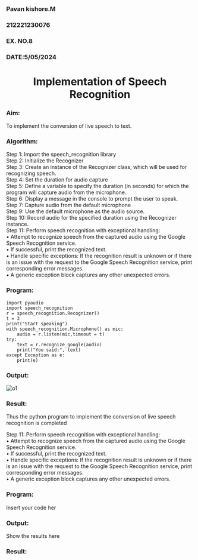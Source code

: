 <H3>Pavan kishore.M</H3>
<H3>212221230076</H3>
<H3>EX. NO.8</H3>
<H3>DATE:5/05/2024</H3>
<H1 ALIGN =CENTER>Implementation of Speech Recognition</H1>
<H3>Aim:</H3> 
 To implement the conversion of live speech to text.<BR>
<h3>Algorithm:</h3>
Step 1: Import the speech_recognition library<Br>
Step 2: Initialize the Recognizer<Br>
Step 3: Create an instance of the Recognizer class, which will be used for recognizing speech.<Br>
Step 4: Set the duration for audio capture<Br>
Step 5: Define a variable to specify the duration (in seconds) for which the program will capture audio from the microphone.<Br>
Step 6: Display a message in the console to prompt the user to speak.<Br>
Step 7: Capture audio from the default microphone<Br>
Step 9: Use the default microphone as the audio source.<Br>
Step 10: Record audio for the specified duration using the Recognizer instance.<Br>
Step 11: Perform speech recognition with exceptional handling:<Br>
•	Attempt to recognize speech from the captured audio using the Google Speech Recognition service.<Br>
•	If successful, print the recognized text.<Br>
•	Handle specific exceptions: If the recognition result is unknown or if there is an issue with the request to the Google Speech Recognition service, print corresponding error messages.<Br>
•	A generic exception block captures any other unexpected errors.<Br>
<H3>Program:</H3>

```
import pyaudio
import speech_recognition
r = speech_recognition.Recognizer()
t = 3
print("Start speaking")
with speech_recognition.Microphone() as mic:
    audio = r.listen(mic,timeout = t)
try:
    text = r.recognize_google(audio)
    print("You said:", text)
except Exception as e:
    print(e)
```

<H3> Output:</H3>

![o1](https://github.com/pavankishore-AIDS/Ex-8--AAI/assets/94154941/5ad292f8-d5ee-4f39-b908-8611b56b493b)


<H3> Result:</H3>
Thus the python program to implement the conversion of live speech recognition is completed

Step 11: Perform speech recognition with exceptional handling:<Br>
•	Attempt to recognize speech from the captured audio using the Google Speech Recognition service.<Br>
•	If successful, print the recognized text.<Br>
•	Handle specific exceptions: If the recognition result is unknown or if there is an issue with the request to the Google Speech Recognition service, print corresponding error messages.<Br>
•	A generic exception block captures any other unexpected errors.<Br>
<H3>Program:</H3>

Insert your code her

<H3> Output:</H3>
Show the results here

<H3> Result:</H3>

